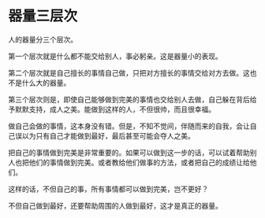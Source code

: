 # 器量三层次

人的器量分三个层次。 

第一个层次就是什么都不能交给别人，事必躬亲。这是器量小的表现。 

第二个层次就是自己擅长的事情自己做，只把对方擅长的事情交给对方去做。这也不是什么大的器量。 

第三个层次则是，即使自己能够做到完美的事情也交给别人去做，自己躲在背后给予默默支持，成人之美。能做到这样的人，不但很帅，而且很幸福。 

做自己会做的事情，这本身没有错。但是，不知不觉间，伴随而来的自我，会让自己误以为只有自己才能做到最好，最后甚至可能会夺人之美。 

把自己的事情做到完美是非常重要的。如果可以做到这一步的话，可以试着帮助别人也把他们的事情做到完美。或者教给他们做事的方法，或者把自己的成绩让给他们。 

这样的话，不但自己的事，所有事情都可以做到完美，岂不更好？ 

不但自己做到最好，还要帮助周围的人做到最好，这才是真正的器量。